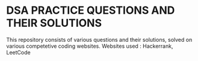 # DSA PRACTICE QUESTIONS AND THEIR SOLUTIONS 

This repository consists of various questions and their solutions, solved on various competetive coding websites.
Websites used : Hackerrank, LeetCode
